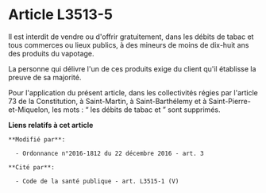 # Article L3513-5

Il est interdit de vendre ou d'offrir gratuitement, dans les débits de tabac et tous commerces ou lieux publics, à des
mineurs de moins de dix-huit ans des produits du vapotage. 

La personne qui délivre l'un de ces produits exige du client qu'il établisse la preuve de sa majorité.

Pour l'application du présent article, dans les collectivités régies par  l'article 73 de la Constitution, à Saint-Martin, à
Saint-Barthélemy et à  Saint-Pierre-et-Miquelon, les mots : “ les débits de tabac et ” sont  supprimés.

**Liens relatifs à cet article**

	**Modifié par**:

	  - Ordonnance n°2016-1812 du 22 décembre 2016 - art. 3

	**Cité par**:

	  - Code de la santé publique - art. L3515-1 (V)
